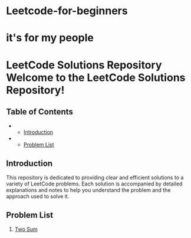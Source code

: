 # Leetcode-for-beginners
# it's for my people
# LeetCode Solutions Repository Welcome to the **LeetCode Solutions Repository**!

## Table of Contents 
- - [Introduction](#introduction)
- - [Problem List](#problem-list)

## Introduction 
This repository is dedicated to providing clear and efficient solutions to a variety of LeetCode problems. Each solution is accompanied by detailed explanations and notes to help you understand the problem and the approach used to solve it.

## Problem List 
1. [Two Sum](#[two-sum](https://leetcode.com/problems/two-sum/solutions/6206490/cracking-the-code-mastering-the-two-sum-tvdec))
